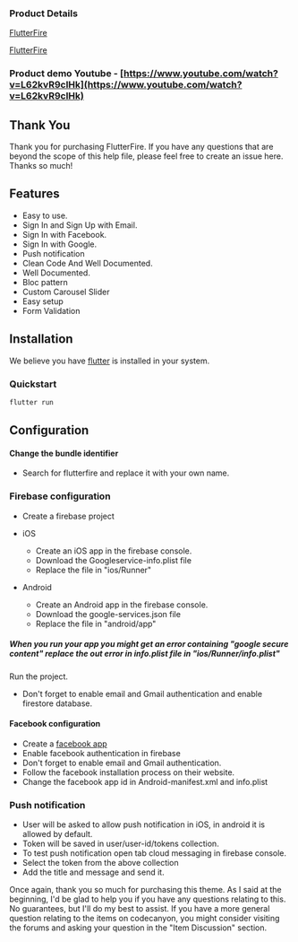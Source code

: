 ### Product Details 

[FlutterFire](https://i.imgur.com/AbqnkFg.png)

[FlutterFire](http://bit.ly/2kOhZ0P)


### Product demo Youtube - [https://www.youtube.com/watch?v=L62kvR9clHk](https://www.youtube.com/watch?v=L62kvR9clHk) 

## Thank You

Thank you for purchasing FlutterFire. If you have any questions that are beyond the scope of this help file, please feel free to create an issue here. Thanks so much!

## Features

- Easy to use. 
- Sign In and Sign Up with Email. 
- Sign In with Facebook. 
- Sign In with Google. 
- Push notification 
- Clean Code And Well Documented. 
- Well Documented.
- Bloc pattern 
- Custom Carousel Slider 
- Easy setup 
- Form Validation

## Installation

We believe you have [flutter](https://flutter.dev/docs/get-started/install) is installed in your system.

### Quickstart

```bash
flutter run
```

## Configuration

#### Change the bundle identifier
- Search for flutterfire and replace it with your own name.

### Firebase configuration 
- Create a firebase project

- iOS
 
     - Create an iOS app in the firebase console.
     - Download the Googleservice-info.plist file
     - Replace the file in "ios/Runner" 
- Android 
     - Create an Android app in the firebase console.
     - Download the google-services.json file
     - Replace the file in "android/app" 



##### When you run your app you might get an error containing "google secure content" replace the out error in info.plist file in "ios/Runner/info.plist"

Run the project. 
- Don't forget to enable email and Gmail authentication and enable firestore database.

#### Facebook configuration

- Create a [facebook app](https://developer.facebook.com)
- Enable facebook authentication in firebase
- Don't forget to enable email and Gmail authentication.
- Follow the facebook installation process on their website.
- Change the facebook app id in Android-manifest.xml and info.plist


### Push notification
- User will be asked to allow push notification in iOS, in android it is allowed by default.
- Token will be saved in user/user-id/tokens collection.
- To test push notification open tab cloud messaging in firebase console.
- Select the token from the above collection
- Add the title and message and send it.





Once again, thank you so much for purchasing this theme. As I said at the beginning, I'd be glad to help you if you have any questions relating to this. No guarantees, but I'll do my best to assist. If you have a more general question relating to the items on codecanyon, you might consider visiting the forums and asking your question in the "Item Discussion" section.


